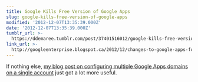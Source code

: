 ```yaml
---
title: Google Kills Free Version of Google Apps
slug: google-kills-free-version-of-google-apps
modified: '2012-12-07T13:35:39.000Z'
date: '2012-12-07T13:35:39.000Z'
tumblr_url: >-
  https://ddemaree.tumblr.com/post/37401516012/google-kills-free-version-of-google-apps
link_url: >-
  http://googleenterprise.blogspot.ca/2012/12/changes-to-google-apps-for-businesses.html
---
```

If nothing else, [my blog post on configuring multiple Google Apps domains on a single account](http://log.demaree.me/post/16979876647/two-domains-one-google-apps) just got a lot more useful.
